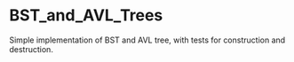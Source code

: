 # BST_and_AVL_Trees
Simple implementation of BST and AVL tree, with tests for construction and destruction.
